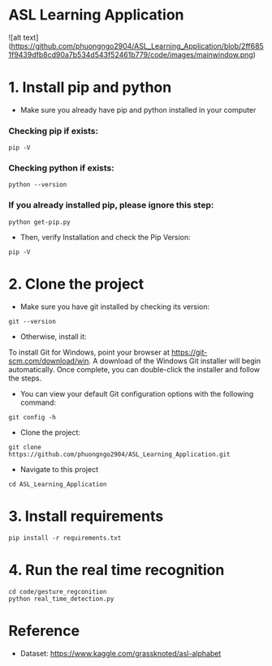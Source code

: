 # ASL Learning Application
![alt text] (https://github.com/phuongngo2904/ASL_Learning_Application/blob/2ff6851f9439dfb8cd90a7b534d543f52461b779/code/images/mainwindow.png)
# 1. Install pip and python
* Make sure you already have pip and python installed in your computer<br />

### Checking pip if exists:
```
pip -V
```
### Checking python  if exists:
```
python --version
```
### If you already installed pip, please ignore this step:
```
python get-pip.py
```
* Then, verify Installation and check the Pip Version:
```
pip -V
```
# 2. Clone the project
* Make sure you have git installed by checking its version:
```
git --version 
```
* Otherwise, install it:

To install Git for Windows, point your browser at https://git-scm.com/download/win. A download of the Windows Git installer will begin automatically. Once complete, you can double-click the installer and follow the steps.<br />
* You can view your default Git configuration options with the following command:
```
git config -h
```
* Clone the project:
```
git clone https://github.com/phuongngo2904/ASL_Learning_Application.git
```
* Navigate to this project 
```
cd ASL_Learning_Application
```
# 3.  Install requirements
```
pip install -r requirements.txt
```
# 4. Run the real time recognition
```
cd code/gesture_regconition
python real_time_detection.py
```
# Reference 
* Dataset: https://www.kaggle.com/grassknoted/asl-alphabet
